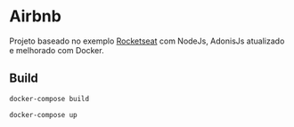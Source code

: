 # Airbnb
Projeto baseado no exemplo [Rocketseat](https://blog.rocketseat.com.br/adonis-auth-jwt-api-rest/) com NodeJs, AdonisJs atualizado e melhorado com Docker.

## Build

``` bash
docker-compose build

docker-compose up
```
